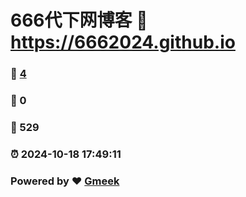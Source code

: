 # 666代下网博客 :link: https://6662024.github.io 
### :page_facing_up: [4](https://6662024.github.io/tag.html) 
### :speech_balloon: 0 
### :hibiscus: 529 
### :alarm_clock: 2024-10-18 17:49:11 
### Powered by :heart: [Gmeek](https://github.com/Meekdai/Gmeek)
